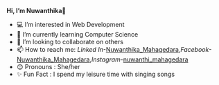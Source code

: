  <b>Hi, I’m Nuwanthika</b>👋 
- 💻 I’m interested in Web Development
- 🌱 I’m currently learning Computer Science
- 🤝 I’m looking to collaborate on others
- 📫 How to reach me:  <i>Linked In</i>-<a href="https://www.facebook.com/kumudu.nuwanthika">Nuwanthika_Mahagedara</a>,<i>Facebook</i>-<a href="https://www.facebook.com/kumudu.nuwanthika">Nuwanthika_Mahagedara</a>,<i>Instagram</i>-<a href="https://www.facebook.com/kumudu.nuwanthika">nuwanthi_mahagedara</a>
- 😊 Pronouns : She/her
- ✨ Fun Fact : I spend my leisure time with singing songs

<!---
Nuwanthi-M/Nuwanthi-M is a ✨ special ✨ repository because its `README.md` (this file) appears on your GitHub profile.
You can click the Preview link to take a look at your changes.
--->
